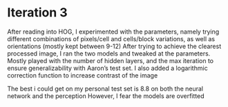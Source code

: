 # Iteration 3

After reading into HOG, I experimented with the parameters, namely trying different combinations of pixels/cell and cells/block variations, as well as orientations (mostly kept between 9-12)
After trying to achieve the clearest processed image, I ran the two models and tweaked at the parameters. Mostly played with the number of hidden layers, and the max iteration to ensure generalizability with Aaron’s test set.
I also added a logarithmic correction function to increase contrast of the image

The best i could get on my personal test set is 8.8 on both the neural network and the perception
However, I fear the models are overfitted
